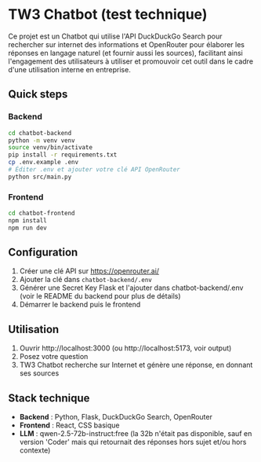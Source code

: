 # TW3 Chatbot (test technique)

Ce projet est un Chatbot qui utilise l'API DuckDuckGo Search pour rechercher sur internet des informations et OpenRouter pour élaborer les réponses en langage naturel (et fournir aussi les sources), facilitant ainsi l'engagement des utilisateurs à utiliser et promouvoir cet outil dans le cadre d'une utilisation interne en entreprise.

## Quick steps

### Backend
```bash
cd chatbot-backend
python -m venv venv
source venv/bin/activate
pip install -r requirements.txt
cp .env.example .env
# Éditer .env et ajouter votre clé API OpenRouter
python src/main.py
```

### Frontend
```bash
cd chatbot-frontend
npm install
npm run dev
```

## Configuration

1. Créer une clé API sur https://openrouter.ai/
2. Ajouter la clé dans `chatbot-backend/.env`
4. Générer une Secret Key Flask et l'ajouter dans chatbot-backend/.env (voir le README du backend pour plus de détails)
4. Démarrer le backend puis le frontend

## Utilisation

1. Ouvrir http://localhost:3000 (ou http://localhost:5173, voir output)
2. Posez votre question
3. TW3 Chatbot recherche sur Internet et génère une réponse, en donnant ses sources

## Stack technique

- **Backend** : Python, Flask, DuckDuckGo Search, OpenRouter
- **Frontend** : React, CSS basique
- **LLM** : qwen-2.5-72b-instruct:free (la 32b n'était pas disponible, sauf en version 'Coder' mais qui retournait des réponses hors sujet et/ou hors contexte)

